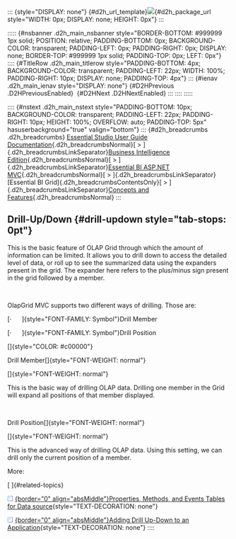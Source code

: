 ::: {style="DISPLAY: none"}
[](ms-xhelp:///?Id=d2h_url_template){#d2h_url_template}![](!package_url!){#d2h_package_url style="WIDTH: 0px; DISPLAY: none; HEIGHT: 0px"}
:::

::::: {#nsbanner .d2h_main_nsbanner style="BORDER-BOTTOM: #999999 1px solid; POSITION: relative; PADDING-BOTTOM: 0px; BACKGROUND-COLOR: transparent; PADDING-LEFT: 0px; PADDING-RIGHT: 0px; DISPLAY: none; BORDER-TOP: #999999 1px solid; PADDING-TOP: 0px; LEFT: 0px"}
:::: {#TitleRow .d2h_main_titlerow style="PADDING-BOTTOM: 4px; BACKGROUND-COLOR: transparent; PADDING-LEFT: 22px; WIDTH: 100%; PADDING-RIGHT: 10px; DISPLAY: none; PADDING-TOP: 4px"}
::: {#ienav .d2h_main_ienav style="DISPLAY: none"}
[](ms-xhelp:///?Id=23cac617-2b04-40a5-951a-f02d83ed0783){#D2HPrevious .D2HPreviousEnabled}  [](ms-xhelp:///?Id=02fb5cf2-ff1f-4894-93d4-72da3f44dde2){#D2HNext .D2HNextEnabled}
:::
::::
:::::

:::: {#nstext .d2h_main_nstext style="PADDING-BOTTOM: 10px; BACKGROUND-COLOR: transparent; PADDING-LEFT: 22px; PADDING-RIGHT: 10px; HEIGHT: 100%; OVERFLOW: auto; PADDING-TOP: 5px" hasuserbackground="true" valign="bottom"}
::: {#d2h_breadcrumbs .d2h_breadcrumbs}
[Essential Studio User Guide Documentation](ms-xhelp:///?Id=12457748-09e3-4d74-a240-8e049cedf030){.d2h_breadcrumbsNormal}[ \> ]{.d2h_breadcrumbsLinkSeparator}[Business Intelligence Edition](ms-xhelp:///?Id=fdf33dd8-62b2-47b9-ad7b-fc50e590bca5){.d2h_breadcrumbsNormal}[ \> ]{.d2h_breadcrumbsLinkSeparator}[Essential BI ASP.NET MVC](ms-xhelp:///?Id=32b055b8-3bdf-473c-bb73-f99a534ce79c){.d2h_breadcrumbsNormal}[ \> ]{.d2h_breadcrumbsLinkSeparator}[Essential BI Grid]{.d2h_breadcrumbsContentsOnly}[ \> ]{.d2h_breadcrumbsLinkSeparator}[Concepts and Features](ms-xhelp:///?Id=e4dfef6a-1b95-482e-9e23-753e22591eb9){.d2h_breadcrumbsNormal}
:::

## Drill-Up/Down {#drill-updown style="tab-stops: 0pt"}

This is the basic feature of OLAP Grid through which the amount of information can be limited. It allows you to drill down to access the detailed level of data, or roll up to see the summarized data using the expanders present in the grid. The expander here refers to the plus/minus sign present in the grid followed by a member.

 

OlapGrid MVC supports two different ways of drilling. Those are:

[·      ]{style="FONT-FAMILY: Symbol"}Drill Member

[·      ]{style="FONT-FAMILY: Symbol"}Drill Position

[]{style="COLOR: #c00000"} 

Drill Member[]{style="FONT-WEIGHT: normal"}

[]{style="FONT-WEIGHT: normal"} 

This is the basic way of drilling OLAP data. Drilling one member in the Grid will expand all positions of that member displayed.

 

Drill Position[]{style="FONT-WEIGHT: normal"}

[]{style="FONT-WEIGHT: normal"} 

This is the advanced way of drilling OLAP data. Using this setting, we can drill only the current position of a member.

More:

[ ]{#related-topics}

[![](button.gif){border="0" align="absMiddle"}Properties, Methods, and Events Tables for Data source](ms-xhelp:///?Id=02fb5cf2-ff1f-4894-93d4-72da3f44dde2){style="TEXT-DECORATION: none"}

[![](button.gif){border="0" align="absMiddle"}Adding Drill Up-Down to an Application](ms-xhelp:///?Id=8a1de5a4-8c02-499d-9f80-be5addcd3403){style="TEXT-DECORATION: none"}
::::
